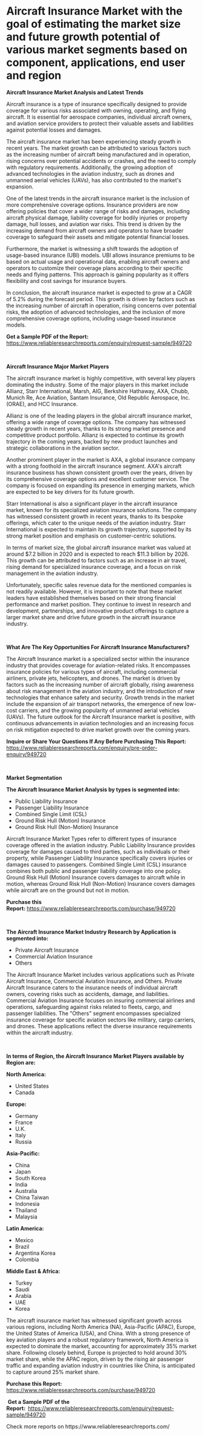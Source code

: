 <p><h1>Aircraft Insurance Market with the goal of estimating the market size and future growth potential of various market segments based on component, applications, end user and region</h1></p><p><strong>Aircraft Insurance Market Analysis and Latest Trends</strong></p>
<p><p>Aircraft insurance is a type of insurance specifically designed to provide coverage for various risks associated with owning, operating, and flying aircraft. It is essential for aerospace companies, individual aircraft owners, and aviation service providers to protect their valuable assets and liabilities against potential losses and damages.</p><p>The aircraft insurance market has been experiencing steady growth in recent years. The market growth can be attributed to various factors such as the increasing number of aircraft being manufactured and in operation, rising concerns over potential accidents or crashes, and the need to comply with regulatory requirements. Additionally, the growing adoption of advanced technologies in the aviation industry, such as drones and unmanned aerial vehicles (UAVs), has also contributed to the market's expansion.</p><p>One of the latest trends in the aircraft insurance market is the inclusion of more comprehensive coverage options. Insurance providers are now offering policies that cover a wider range of risks and damages, including aircraft physical damage, liability coverage for bodily injuries or property damage, hull losses, and aviation war risks. This trend is driven by the increasing demand from aircraft owners and operators to have broader coverage to safeguard their assets and mitigate potential financial losses.</p><p>Furthermore, the market is witnessing a shift towards the adoption of usage-based insurance (UBI) models. UBI allows insurance premiums to be based on actual usage and operational data, enabling aircraft owners and operators to customize their coverage plans according to their specific needs and flying patterns. This approach is gaining popularity as it offers flexibility and cost savings for insurance buyers.</p><p>In conclusion, the aircraft insurance market is expected to grow at a CAGR of 5.2% during the forecast period. This growth is driven by factors such as the increasing number of aircraft in operation, rising concerns over potential risks, the adoption of advanced technologies, and the inclusion of more comprehensive coverage options, including usage-based insurance models.</p></p>
<p><strong>Get a Sample PDF of the Report:&nbsp;</strong> <a href="https://www.reliableresearchreports.com/enquiry/request-sample/949720">https://www.reliableresearchreports.com/enquiry/request-sample/949720</a></p>
<p>&nbsp;</p>
<p><strong>Aircraft Insurance Major Market Players</strong></p>
<p><p>The aircraft insurance market is highly competitive, with several key players dominating the industry. Some of the major players in this market include Allianz, Starr International, Marsh, AIG, Berkshire Hathaway, AXA, Chubb, Munich Re, Ace Aviation, Santam Insurance, Old Republic Aerospace, Inc. (ORAE), and HCC Insurance. </p><p>Allianz is one of the leading players in the global aircraft insurance market, offering a wide range of coverage options. The company has witnessed steady growth in recent years, thanks to its strong market presence and competitive product portfolio. Allianz is expected to continue its growth trajectory in the coming years, backed by new product launches and strategic collaborations in the aviation sector.</p><p>Another prominent player in the market is AXA, a global insurance company with a strong foothold in the aircraft insurance segment. AXA's aircraft insurance business has shown consistent growth over the years, driven by its comprehensive coverage options and excellent customer service. The company is focused on expanding its presence in emerging markets, which are expected to be key drivers for its future growth.</p><p>Starr International is also a significant player in the aircraft insurance market, known for its specialized aviation insurance solutions. The company has witnessed consistent growth in recent years, thanks to its bespoke offerings, which cater to the unique needs of the aviation industry. Starr International is expected to maintain its growth trajectory, supported by its strong market position and emphasis on customer-centric solutions.</p><p>In terms of market size, the global aircraft insurance market was valued at around $7.2 billion in 2020 and is expected to reach $11.3 billion by 2026. This growth can be attributed to factors such as an increase in air travel, rising demand for specialized insurance coverage, and a focus on risk management in the aviation industry.</p><p>Unfortunately, specific sales revenue data for the mentioned companies is not readily available. However, it is important to note that these market leaders have established themselves based on their strong financial performance and market position. They continue to invest in research and development, partnerships, and innovative product offerings to capture a larger market share and drive future growth in the aircraft insurance industry.</p></p>
<p>&nbsp;</p>
<p><strong>What Are The Key Opportunities For Aircraft Insurance Manufacturers?</strong></p>
<p><p>The Aircraft Insurance market is a specialized sector within the insurance industry that provides coverage for aviation-related risks. It encompasses insurance policies for various types of aircraft, including commercial airliners, private jets, helicopters, and drones. The market is driven by factors such as the increasing number of aircraft globally, rising awareness about risk management in the aviation industry, and the introduction of new technologies that enhance safety and security. Growth trends in the market include the expansion of air transport networks, the emergence of new low-cost carriers, and the growing popularity of unmanned aerial vehicles (UAVs). The future outlook for the Aircraft Insurance market is positive, with continuous advancements in aviation technologies and an increasing focus on risk mitigation expected to drive market growth over the coming years.</p></p>
<p><strong>Inquire or Share Your Questions If Any Before Purchasing This Report:</strong> <a href="https://www.reliableresearchreports.com/enquiry/pre-order-enquiry/949720">https://www.reliableresearchreports.com/enquiry/pre-order-enquiry/949720</a></p>
<p>&nbsp;</p>
<p><strong>Market Segmentation</strong></p>
<p><strong>The Aircraft Insurance Market Analysis by types is segmented into:</strong></p>
<p><ul><li>Public Liability Insurance</li><li>Passenger Liability Insurance</li><li>Combined Single Limit (CSL)</li><li>Ground Risk Hull (Motion) Insurance</li><li>Ground Risk Hull (Non-Motion) Insurance</li></ul></p>
<p><p>Aircraft Insurance Market Types refer to different types of insurance coverage offered in the aviation industry. Public Liability Insurance provides coverage for damages caused to third parties, such as individuals or their property, while Passenger Liability Insurance specifically covers injuries or damages caused to passengers. Combined Single Limit (CSL) insurance combines both public and passenger liability coverage into one policy. Ground Risk Hull (Motion) Insurance covers damages to aircraft while in motion, whereas Ground Risk Hull (Non-Motion) Insurance covers damages while aircraft are on the ground but not in motion.</p></p>
<p><strong>Purchase this Report:&nbsp;</strong><a href="https://www.reliableresearchreports.com/purchase/949720">https://www.reliableresearchreports.com/purchase/949720</a></p>
<p>&nbsp;</p>
<p><strong>The Aircraft Insurance Market Industry Research by Application is segmented into:</strong></p>
<p><ul><li>Private Aircraft Insurance</li><li>Commercial Aviation Insurance</li><li>Others</li></ul></p>
<p><p>The Aircraft Insurance Market includes various applications such as Private Aircraft Insurance, Commercial Aviation Insurance, and Others. Private Aircraft Insurance caters to the insurance needs of individual aircraft owners, covering risks such as accidents, damage, and liabilities. Commercial Aviation Insurance focuses on insuring commercial airlines and operations, safeguarding against risks related to fleets, cargo, and passenger liabilities. The "Others" segment encompasses specialized insurance coverage for specific aviation sectors like military, cargo carriers, and drones. These applications reflect the diverse insurance requirements within the aircraft industry.</p></p>
<p>&nbsp;</p>
<p><strong>In terms of Region, the Aircraft Insurance Market Players available by Region are:</strong></p>
<p>
    <p> <strong> North America: </strong>
        <ul>
            <li>United States</li>
            <li>Canada</li>
        </ul>
        </p> 
    <p> <strong> Europe: </strong>
        <ul>
            <li>Germany</li>
            <li>France</li>
            <li>U.K.</li>
            <li>Italy</li>
            <li>Russia</li>
        </ul>
        </p> 
    <p> <strong> Asia-Pacific: </strong>
        <ul>
            <li>China</li>
            <li>Japan</li>
            <li>South Korea</li>
            <li>India</li>
            <li>Australia</li>
            <li>China Taiwan</li>
            <li>Indonesia</li>
            <li>Thailand</li>
            <li>Malaysia</li>
        </ul>
        </p> 
    <p> <strong> Latin America: </strong>
        <ul>
            <li>Mexico</li>
            <li>Brazil</li>
            <li>Argentina Korea</li>
            <li>Colombia</li>
        </ul>
        </p> 
    <p> <strong> Middle East & Africa: </strong>
        <ul>
            <li>Turkey</li>
            <li>Saudi</li>
            <li>Arabia</li>
            <li>UAE</li>
            <li>Korea</li>
        </ul>
    </p>
    </p>
<p><p>The aircraft insurance market has witnessed significant growth across various regions, including North America (NA), Asia-Pacific (APAC), Europe, the United States of America (USA), and China. With a strong presence of key aviation players and a robust regulatory framework, North America is expected to dominate the market, accounting for approximately 35% market share. Following closely behind, Europe is projected to hold around 30% market share, while the APAC region, driven by the rising air passenger traffic and expanding aviation industry in countries like China, is anticipated to capture around 25% market share.</p></p>
<p><strong>Purchase this Report: </strong><a href="https://www.reliableresearchreports.com/purchase/949720">https://www.reliableresearchreports.com/purchase/949720</a></p>
<p>&nbsp;<strong>Get a Sample PDF of the Report:&nbsp;&nbsp;</strong><a href="https://www.reliableresearchreports.com/enquiry/request-sample/949720">https://www.reliableresearchreports.com/enquiry/request-sample/949720</a></p>
<p><strong></strong></p>
<p>Check more reports on https://www.reliableresearchreports.com/</p>